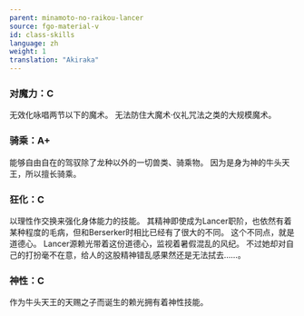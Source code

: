 ```yaml
---
parent: minamoto-no-raikou-lancer
source: fgo-material-v
id: class-skills
language: zh
weight: 1
translation: "Akiraka"
---
```


### 对魔力：C

无效化咏唱两节以下的魔术。
无法防住大魔术·仪礼咒法之类的大规模魔术。

### 骑乘：A+

能够自由自在的驾驭除了龙种以外的一切兽类、骑乘物。
因为是身为神的牛头天王，所以擅长骑乘。

### 狂化：C

以理性作交换来强化身体能力的技能。
其精神即使成为Lancer职阶，也依然有着某种程度的毛病，但和Berserker时相比已经有了很大的不同。
这个不同点，就是道德心。
Lancer源赖光带着这份道德心，监视着暑假混乱的风纪。
不过她却对自己的打扮毫不在意，给人的这股精神错乱感果然还是无法拭去……。

### 神性：C

作为牛头天王的天赐之子而诞生的赖光拥有着神性技能。
